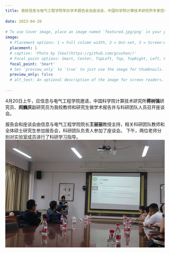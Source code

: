 ```yaml
---
title: 我校信息与电气工程学院举办学术报告会及座谈会，中国科学院计算技术研究所专家莅临指导科研工作

date: 2023-04-20

# To use Cover image, place an image named `featured.jpg/png` in your page's folder.
image:
  # Placement options: 1 = Full column width, 2 = Out-set, 3 = Screen-width
  placement: 1
  # caption: 'Photo by [Geo](https://github.com/gcushen/)'
  # Focal point options: Smart, Center, TopLeft, Top, TopRight, Left, Right, BottomLeft, Bottom, BottomRight
  focal_point: 'Smart'
  # Set `preview_only` to `true` to just use the image for thumbnails.
  preview_only: false
  # alt_text: An optional description of the image for screen readers.

---
```

4月20日上午，应信息与电气工程学院邀请，中国科学院计算技术研究所**蒋树强**研究员、**闵巍庆**副研究员为我校教师和研究生做学术报告并与科研团队人员召开座谈会。

<!--more-->

报告会和座谈会由信息与电气工程学院院长**王丽丽**教授主持，相关科研团队教师和全体硕士研究生参加报告会，科研团队负责人参加了座谈会。
下午，两位老师分别对实验室成员进行了科研学习指导。
![](images/1.png)